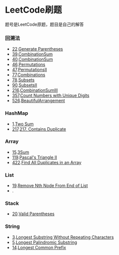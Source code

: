# LeetCode刷题  
题号是LeetCode原题，题目是自己的解答  
### 回溯法  
- [22](https://leetcode.com/problems/generate-parentheses/description/).[Generate Parentheses](/src/Q22GenerateParentheses.java)
- [39](https://leetcode.com/problems/combination-sum/description/).[CombinationSum](/src/Q39CombinationSum.java)
- [40](https://leetcode.com/problems/combination-sum-ii/description/).[CombinationSum](/src/Q40CombinationSumII.java)
- [46](https://leetcode.com/problems/permutations/description/).[Permutations](/src/Q46Permutations.java)
- [47](https://leetcode.com/problems/permutations-ii/description/).[PermutationsII](/src/Q47PermutationsII.java)
- [77](https://leetcode.com/problems/combinations/description/).[Combinations](/src/Q77Combinations.java)
- [78](https://leetcode.com/problems/subsets/description/).[Subsets](/src/Q47Subset.java)
- [90](https://leetcode.com/problems/subsets-ii/description/).[SubsetsII](/src/Q47SubsetII.java)
- [216](https://leetcode.com/problems/combination-sum-iii/description/).[CombinationSumIII](/src/Q216CombinationSumIII.java)
- [357](https://leetcode.com/problems/count-numbers-with-unique-digits/description/).[Count Numbers with Unique Digits](/src/Q357CountNumberswithUniqueDigits.java)
- [526](https://leetcode.com/problems/beautiful-arrangement/description/).[BeautifulArrangement](/src/Q526BeautifulArrangement.java)

### HashMap
- [1](https://leetcode.com/problems/two-sum/description/).[Two Sum](/src/Q1TwoSum.java)
- [217](https://leetcode.com/problems/contains-duplicate/description/).[217. Contains Duplicate](/src/Q217ContainsDuplicate.java)

### Array
- [15](https://leetcode.com/problems/3sum/description/).[3Sum](/src/Q153Sum.java)
- [119](https://leetcode.com/problems/pascals-triangle-ii/description/).[Pascal's Triangle II](/src/Q119PascalsTriangleII.java)
- [422](https://leetcode.com/problems/find-all-duplicates-in-an-array/description/).[Find All Duplicates in an Array](/src/Q422FindAllDuplicatesinanArray.java)

### List
- [19](https://leetcode.com/problems/remove-nth-node-from-end-of-list/description/).[Remove Nth Node From End of List](/src/Q19RemoveNthNodeFromEndofList.java)
- []().[]()

### Stack
- [20](https://leetcode.com/problems/valid-parentheses/description/).[Valid Parentheses](/src/Q20ValidParentheses.java)

### String
- [3](https://leetcode.com/problems/longest-substring-without-repeating-characters/description/).[Longest Substring Without Repeating Characters](/src/Q3LongestSubstringWithoutRepeatingCharacters.java)
- [5](https://leetcode.com/problems/longest-palindromic-substring/).[Longest Palindromic Substring](/src/Q5LongestPalindromicSubstring.java)
- [14](https://leetcode.com/problems/longest-common-prefix/description/).[Longest Common Prefix](/src/Q14LongestCommonPrefix.java)